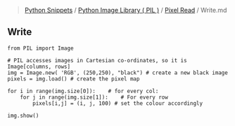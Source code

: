 > [Python Snippets](../../README.md) / [Python Image Library ( PIL )](../README.md) / [Pixel Read](README.md) / Write.md
## Write
```
from PIL import Image

# PIL accesses images in Cartesian co-ordinates, so it is Image[columns, rows]
img = Image.new( 'RGB', (250,250), "black") # create a new black image
pixels = img.load() # create the pixel map

for i in range(img.size[0]):    # for every col:
    for j in range(img.size[1]):    # For every row
        pixels[i,j] = (i, j, 100) # set the colour accordingly

img.show()
```